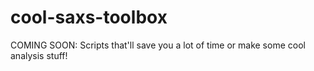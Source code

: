 # cool-saxs-toolbox
COMING SOON: Scripts that'll save you a lot of time or make some cool analysis stuff!
